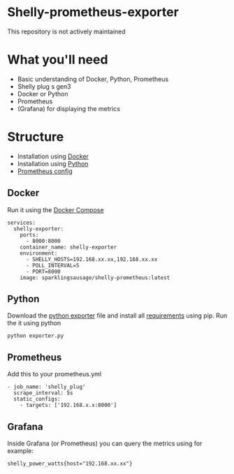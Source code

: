 # Shelly-prometheus-exporter
This repository is not actively maintained

# What you'll need
- Basic understanding of Docker, Python, Prometheus
- Shelly plug s gen3
- Docker or Python
- Prometheus
- (Grafana) for displaying the metrics


# Structure
- Installation using [Docker](#Docker)
- Installation using [Python](#Python)
- [Prometheus config](#Prometheus)


## Docker
Run it using the [Docker Compose](docker-compose.yml)
```
services:
  shelly-exporter:
    ports:
      - 8000:8000
    container_name: shelly-exporter
    environment:
      - SHELLY_HOSTS=192.168.xx.xx,192.168.xx.xx
      - POLL_INTERVAL=5
      - PORT=8000
    image: sparklingsausage/shelly-prometheus:latest
```

## Python
Download the [python exporter](exporter.py) file and install all [requirements](requirements.txt) using pip.
Run the it using python

```
python exporter.py
```

## Prometheus
Add this to your prometheus.yml
```
- job_name: 'shelly_plug'
  scrape_interval: 5s
  static_configs:
    - targets: ['192.168.x.x:8000']
```

## Grafana
Inside Grafana (or Prometheus) you can query the metrics using for example:
```
shelly_power_watts{host="192.168.xx.xx"}
```

